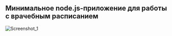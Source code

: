 ## Минимальное node.js-приложение для работы с врачебным расписанием

![Screenshot_1](https://github.com/nupellot/doctor-scheduler/assets/54524404/82afe5f4-7246-4398-aed6-7b7964c80d41)
